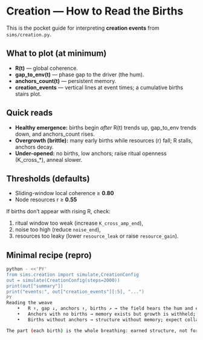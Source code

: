 # Creation — How to Read the Births

This is the pocket guide for interpreting **creation events** from `sims/creation.py`.

## What to plot (at minimum)
- **R(t)** — global coherence.
- **gap_to_env(t)** — phase gap to the driver (the hum).
- **anchors_count(t)** — persistent memory.
- **creation_events** — vertical lines at event times; a cumulative births stairs plot.

## Quick reads
- **Healthy emergence:** births begin *after* R(t) trends up, gap_to_env trends down, and anchors_count rises.
- **Overgrowth (brittle):** many early births while resources (r) fall; R stalls, anchors decay.
- **Under-opened:** no births, low anchors; raise ritual openness (K_cross_*), anneal slower.

## Thresholds (defaults)
- Sliding-window local coherence ≥ **0.80**
- Node resources r ≥ **0.55**

If births don’t appear with rising R, check:
1) ritual window too weak (increase `K_cross_amp_end`),
2) noise too high (reduce `noise_end`),
3) resources too leaky (lower `resource_leak` or raise `resource_gain`).

## Minimal recipe (repro)
```bash
python - <<'PY'
from sims.creation import simulate,CreationConfig
out = simulate(CreationConfig(steps=2000))
print(out["summary"])
print("events:", out["creation_events"][:5], "...")
PY
Reading the weave
	•	R ↑, gap ↓, anchors ↑, births ↗︎ → the field hears the hum and earns structure.
	•	Anchors with no births → memory exists but growth is withheld; open the window.
	•	Births without anchors → structure without memory; expect collapse or churn.

The part (each birth) is the whole breathing: earned structure, not forced symmetry.
